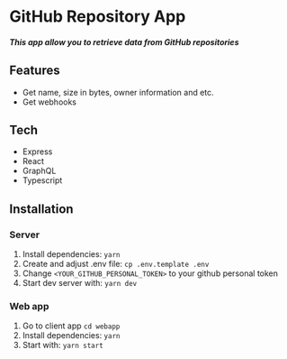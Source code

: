 # GitHub Repository App

##### This app allow you to retrieve data from GitHub repositories

## Features

- Get name, size in bytes, owner information and etc.
- Get webhooks

## Tech

- Express
- React
- GraphQL
- Typescript

## Installation

### Server

1. Install dependencies: `yarn`
2. Create and adjust .env file: `cp .env.template .env`
3. Change `<YOUR_GITHUB_PERSONAL_TOKEN>` to your github personal token
4. Start dev server with: `yarn dev`

### Web app

1. Go to client app `cd webapp`
2. Install dependencies: `yarn`
3. Start with: `yarn start`
